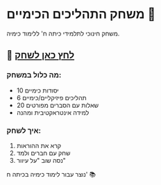# משחק התהליכים הכימיים 🧪

משחק חינוכי לתלמידי כיתה ח' ללימוד כימיה.

## 🚀 [לחץ כאן לשחק](https://thesourceress17.github.io/chemistry_process/)

### מה כלול במשחק:
- 10 יסודות כימיים
- 6 תהליכים פיזיקליים/כימיים  
- 20 שאלות עם הסברים מפורטים
- למידה אינטראקטיבית ומהנה

### איך לשחק:
1. קרא את ההוראות
2. שחק עם חברים ולמד
3. נסה שוב "על עיוור"

נוצר עבור לימוד כימיה בכיתה ח' 📚
